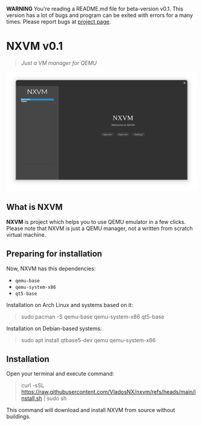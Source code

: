 **WARNING** You're reading a README.md file for beta-version v0.1.
This version has a lot of bugs and program can be exited with errors for a many times.
Please report bugs at [project page](https://github.com/vladosnx/nxvm).

# NXVM v0.1

> *Just a VM manager for QEMU*

![NXVM home page](screenshot.png)

## What is NXVM

**NXVM** is project which helps you to use QEMU emulator in a few clicks. Please note that NXVM is just a QEMU manager,
not a written from scratch virtual machine.

## Preparing for installation

Now, NXVM has this dependencies:

- `qemu-base`
- `qemu-system-x86`
- `qt5-base`


Installation on Arch Linux and systems based on it:

> sudo pacman -S qemu-base qemu-system-x86 qt5-base


Installation on Debian-based systems:

> sudo apt install qtbase5-dev qemu qemu-system-x86

## Installation

Open your terminal and execute command:

> curl -sSL https://raw.githubusercontent.com/VladosNX/nxvm/refs/heads/main/install.sh | sudo sh

This command will download and install NXVM from source without buildings.
